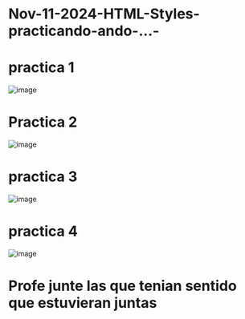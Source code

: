 # Nov-11-2024-HTML-Styles-practicando-ando-...-
# practica 1
![image](https://github.com/user-attachments/assets/6d90c2ba-fa21-4001-8611-a9e1c36e0a93)
# Practica 2
![image](https://github.com/user-attachments/assets/e698ac06-9b0b-43a1-a497-cedb1b02f172)
# practica 3
![image](https://github.com/user-attachments/assets/de1c6776-8f5b-4c41-9b62-0465b4b2501b)
# practica 4
![image](https://github.com/user-attachments/assets/f5351c84-aaab-47f0-9057-f97237568e54)
# Profe junte las que tenian sentido que estuvieran juntas
